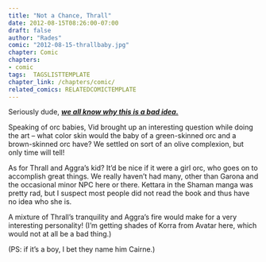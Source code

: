 ```yaml
---
title: "Not a Chance, Thrall"
date: 2012-08-15T08:26:00-07:00
draft: false
author: "Rades"
comic: "2012-08-15-thrallbaby.jpg"
chapter: Comic
chapters:
- comic
tags:  TAGSLISTTEMPLATE
chapter_link: /chapters/comic/
related_comics: RELATEDCOMICTEMPLATE
---
```


Seriously dude, [***we all know why this is a bad idea.***](/comic/thrall-aspect-of-derp/)


Speaking of orc babies, Vid brought up an interesting question while doing the art – what color skin would the baby of a green-skinned orc and a brown-skinned orc have? We settled on sort of an olive complexion, but only time will tell!


As for Thrall and Aggra’s kid? It’d be nice if it were a girl orc, who goes on to accomplish great things. We really haven’t had many, other than Garona and the occasional minor NPC here or there. Kettara in the Shaman manga was pretty rad, but I suspect most people did not read the book and thus have no idea who she is.


A mixture of Thrall’s tranquility and Aggra’s fire would make for a very interesting personality! (I’m getting shades of Korra from Avatar here, which would not at all be a bad thing.)


(PS: if it’s a boy, I bet they name him Cairne.)

